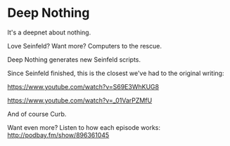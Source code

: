 # Deep Nothing

It's a deepnet about nothing.

Love Seinfeld? Want more? Computers to the rescue.

Deep Nothing generates new Seinfeld scripts.

Since Seinfeld finished, this is the closest we've had to the original writing:

https://www.youtube.com/watch?v=S69E3WhKUG8

https://www.youtube.com/watch?v=_01VarPZMfU

And of course Curb.

Want even more? Listen to how each episode works: http://podbay.fm/show/896361045

